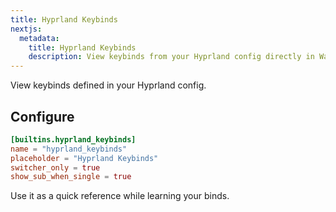 ```yaml
---
title: Hyprland Keybinds
nextjs:
  metadata:
    title: Hyprland Keybinds
    description: View keybinds from your Hyprland config directly in Walker.
---
```


View keybinds defined in your Hyprland config.

## Configure

```toml
[builtins.hyprland_keybinds]
name = "hyprland_keybinds"
placeholder = "Hyprland Keybinds"
switcher_only = true
show_sub_when_single = true
```

Use it as a quick reference while learning your binds.
